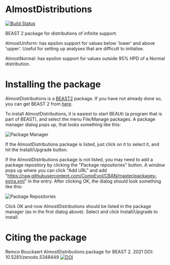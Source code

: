 # AlmostDistributions

[![Build Status](https://travis-ci.org/rbouckaert/asc.svg?branch=master)](https://travis-ci.org/rbouckaert/AlmostDistributions)

BEAST 2 package for distributions of infinite support:

AlmostUniform: has epsilon support for values below 'lower' and above 'upper'. Useful for setting up analyses that are difficult to initialise.

AlmostNormal: has epsilon support for values outside 95% HPD of a Normal distribution.


# Installing the package
AlmostDistributions is a [BEAST2](http://beast2.org) package.
If you have not already done so, you can get BEAST 2 from [here](http://beast2.org).

To install AlmostDistributions, it is easiest to start BEAUti (a program that is part of BEAST), and select the menu File/Manage packages. A package manager dialog pops up, that looks something like this:

![Package Manager](https://github.com/rbouckaert/AlmostDistributions/raw/master/doc/package-manager.png)

If the AlmostDistributions package is listed, just click on it to select it, and hit the Install/Upgrade button.

If the AlmostDistributions package is not listed, you may need to add a package repository by clicking the "Package repositories" button. A window pops up where you can click "Add URL" and add "https://raw.githubusercontent.com/CompEvol/CBAN/master/packages-extra.xml" in the entry. After clicking OK, the dialog should look something like this:

![Package Repositories](https://github.com/rbouckaert/obama/raw/master/doc/package_repos.png)

Click OK and now AlmostDistributions should be listed in the package manager (as in the first dialog above). Select and click Install/Upgrade to install.

# Citing the package

Remco Bouckaert AlmostDistributions package for BEAST 2. 2021 DOI: 10.5281/zenodo.5348449
[![DOI](https://zenodo.org/badge/109171998.svg)](https://zenodo.org/badge/latestdoi/109171998)
